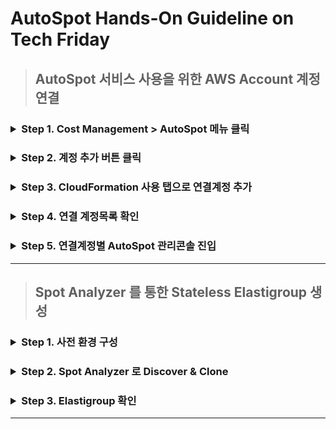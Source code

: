 # AutoSpot Hands-On Guideline on Tech Friday

> ## AutoSpot 서비스 사용을 위한 AWS Account 계정연결   
<h3><details><summary>Step 1. Cost Management > AutoSpot 메뉴 클릭</summary>
 
 ![cm_autospot_menu](https://user-images.githubusercontent.com/60588746/73699880-5ba49c80-4728-11ea-95e0-dee85714d591.png) 

</details>
</h3> 

<h3>
<details>
 <summary>Step 2. 계정 추가 버튼 클릭</summary>

![btn_add_account](https://user-images.githubusercontent.com/60588746/73699957-8989e100-4728-11ea-9847-9039da73f508.png)


</details> 
</h3>

<h3>
<details>
 <summary>Step 3. CloudFormation 사용 탭으로 연결계정 추가</summary>

    1. 템플릿 열기 
    2. 연결할 AWS Account 계정에 해당되는 IAM User 로 로그인
    3. 스택생성 동의 후 스택생성 클릭  
     
![Approve](https://user-images.githubusercontent.com/60588746/73698971-edf77100-4725-11ea-8686-31077386feb5.png)

    4. 출력 탭에서 값 복사

![autospot_role_arn](https://user-images.githubusercontent.com/60588746/73699396-087e1a00-4727-11ea-8f9e-1f0d39649cdf.png)


    5. 역할 ARN 복사 후 붙여 넣기 후 추가 버튼 클릭 후 계정등록 계속 진행

![paste_role_arn](https://user-images.githubusercontent.com/60588746/73699692-d15c3880-4727-11ea-9f3a-badf5cc37dcd.png)
</details> 
</h3>

<h3>
<details>
 <summary>Step 4. 연결 계정목록 확인</summary>

![account_list](https://user-images.githubusercontent.com/60588746/73700081-eb4a4b00-4728-11ea-86ff-12d450002697.png)

</details> 
</h3>

<h3>
<details>
 <summary>Step 5. 연결계정별 AutoSpot 관리콘솔 진입</summary>

    1. 관리할 연결 계정을 목록에서 클릭
    2. 관리콘솔 화면 이동 후 초기화면 확인

![autospot_entry](https://user-images.githubusercontent.com/60588746/73700080-eb4a4b00-4728-11ea-9d93-b58651a79b68.png)

</details> 
</h3>
</h3>

___

> ## Spot Analyzer 를 통한 Stateless Elastigroup 생성
<h3>
 <details>
 <summary>Step 1. 사전 환경 구성</summary>  

* <details>
    <summary>AWS 관리 콘솔 이용하기</summary> 


   * [AWS Console Link](https://aws.amazon.com/console/) 로그인 후 진행
     * Application Load Balancer 생성
       * [공식가이드참조](https://docs.aws.amazon.com/ko_kr/elasticloadbalancing/latest/application/create-application-load-balancer.html)
     * Auto Scaling Group 생성
       * [공식가이드참조](https://docs.aws.amazon.com/ko_kr/autoscaling/ec2/userguide/create-asg-ec2-wizard.html)
     * Auto Scaling Group을 Load Balancer 에 연결
       * [공식가이드참조](https://docs.aws.amazon.com/ko_kr/autoscaling/ec2/userguide/attach-load-balancer-asg.html)

    </details>

* <details>
    <summary>AWS CLI 이용하기</summary> 

    * Git 설치 
      *  Mac  
           * Step 1 – Homebrew 설치
             * Terminal 윈도우에서 다음 명령어 실행  
               `$ ruby -e "$(curl -fsSL https://raw.githubusercontent.com/Homebrew/install/master/install)"`       
               `$ brew doctor`      
           * Step 2 – Git 설치
               * Terminal 윈도우에서 다음 명령어 실행  
               `$ brew install git"`
      *  Windows
          * Step 1 – [Chocolatey 설치](https://chocolatey.org/docs/installation)
            * 관리자 권한으로 cmd.exe 또는 powershell.exe 실행
              * 다음 명령줄 복사 후 붙여넣고 실행
                * cmd.exe 사용시  
                  * `@"%SystemRoot%\System32\WindowsPowerShell\v1.0\powershell.exe" -NoProfile -InputFormat None -ExecutionPolicy Bypass -Command " [System.Net.ServicePointManager]::SecurityProtocol = 3072; iex ((New-Object System.Net.WebClient).DownloadString('https://chocolatey.org/install.ps1'))" && SET "PATH=%PATH%;%ALLUSERSPROFILE%\chocolatey\bin"`       
                  
                * powershell.exe 사용시  
                
                  * `Get-ExecutionPolicy` 실행 결과 값이 `Restricted` 인경우 
                    `Set-ExecutionPolicy AllSigned` 또는 `Set-ExecutionPolicy Bypass -Scope Process` 실행.

                  * `Set-ExecutionPolicy Bypass -Scope Process -Force; [System.Net.ServicePointManager]::SecurityProtocol = [System.Net.ServicePointManager]::SecurityProtocol -bor 3072; iex ((New-Object System.Net.WebClient).DownloadString('https://chocolatey.org/install.ps1'))`
              
              
          * Step 2 – Git 설치
              * Terminal 윈도우에서 다음 명령어 실행  
               `choco install git` 
              



    * AWS CLI 설치 
      * AWS 공식 가이드 참조 
          * [MAC](https://docs.aws.amazon.com/cli/latest/userguide/install-macos.html)  
          * [Windows](https://docs.aws.amazon.com/cli/latest/userguide/install-windows.html)

    * AWS Configure 구성 
      * Terminal Window 에서 다음 명령어 실행 후 ACCESS_KEY, SECRET_ACCESS_KEY, Default Region 입력. 
        * `$ aws configure`
        * ![aws_configure](https://user-images.githubusercontent.com/60588746/74112543-f1d13a80-4be0-11ea-9872-316d936b4abd.png)
  
      
    
    * 제공된 스크립트로 Application Load Balancer, Target Group, Listener, AutoScalingGroup 생성하기  
      * `$ git clone https://github.com/BespinGlobal-KimYeongSeok/autospot-hands-on-tech-friday`  
      * `$ cd autospot-hands-on-tech-friday/asg-alb-listener-targetgroup`  
      * `$ ./create_alb_targetgroup_asg.sh`  

    </details>

</details> 
</h3>


<h3>
 <details>
 <summary>Step 2. Spot Analyzer 로 Discover & Clone </summary>


</details> 
</h3>

<h3>
 <details>
 <summary>Step 3. Elastigroup 확인  </summary>


</details> 
</h3>






___ 